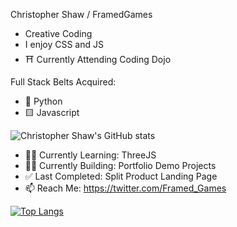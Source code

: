 Christopher Shaw / FramedGames
- Creative Coding
- I enjoy CSS and JS
- ⛩ Currently Attending Coding Dojo

Full Stack Belts Acquired: 

- 🐍 Python
- 🟨 Javascript

![Christopher Shaw's GitHub stats](https://github-readme-stats.vercel.app/api?username=FramedGames1&show_icons=true&theme=gotham)

- 👨‍🏫 Currently Learning: ThreeJS
- 👨‍💻 Currently Building: Portfolio Demo Projects
- ✅ Last Completed: Split Product Landing Page
- 📫 Reach Me: https://twitter.com/Framed_Games

[![Top Langs](https://github-readme-stats.vercel.app/api/top-langs/?username=FramedGames1&layout=compact&show_icons=true&theme=gotham)](https://github.com/anuraghazra/github-readme-stats)




